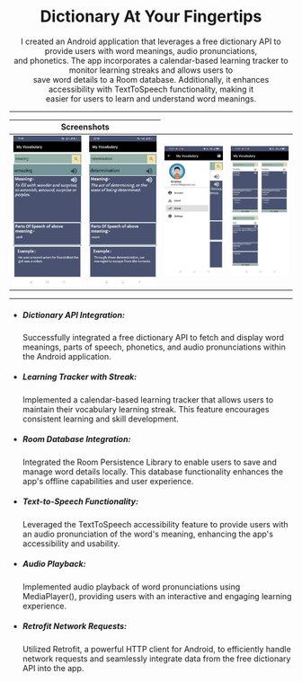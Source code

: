 #           <h1 align="center"> Dictionary At Your Fingertips</h1>
<p align="center">I created an Android application that leverages a free dictionary API to provide users with word meanings, audio pronunciations, <br>
        and phonetics. The app incorporates a calendar-based learning tracker to monitor learning streaks and allows users to <br>
        save word details to a Room database. Additionally, it enhances accessibility with TextToSpeech functionality, making it<br> 
        easier for users to learn and understand word meanings.<br></p>
<hr size="5" noshade="">


<table align="center">
    <thead>
        <tr>
          <th colspan="2"><b>Screenshots</b></th>
        </tr>
    </thead>
    <tbody >
        <tr>
            <td><img src="imageOne.jpeg" width="200" ></td>
            <td><img src="imageTwo.jpeg" width="200"></td>
            <td><img src="WhatsApp Image 2023-07-10 at 11.28.29 (1).jpeg" width=200"></td>
            <td><img src="WhatsApp Image 2023-07-10 at 11.28.29 (2).jpeg" width=200"></td>
        </tr>
    </tbody>
</table>
<hr size="5" noshade="">

<ul>
        <li><h5>Dictionary API Integration:</h5>Successfully integrated a free dictionary API to fetch and display word meanings, parts of speech, phonetics, and audio pronunciations within the Android application.</li>
        <li><h5>Learning Tracker with Streak:</h5>Implemented a calendar-based learning tracker that allows users to maintain their vocabulary learning streak. This feature encourages consistent learning and skill development.</li>
        <li><h5>Room Database Integration:</h5>Integrated the Room Persistence Library to enable users to save and manage word details locally. This database functionality enhances the app's offline capabilities and user experience.</li>
        <li><h5>Text-to-Speech Functionality:</h5>Leveraged the TextToSpeech accessibility feature to provide users with an audio pronunciation of the word's meaning, enhancing the app's accessibility and usability.</li>
        <li><h5>Audio Playback:</h5>Implemented audio playback of word pronunciations using MediaPlayer(), providing users with an interactive and engaging learning experience.</li>
        <li><h5>Retrofit Network Requests:</h5>Utilized Retrofit, a powerful HTTP client for Android, to efficiently handle network requests and seamlessly integrate data from the free dictionary API into the app.</li>
</ul>
    
